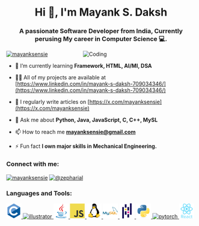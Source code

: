 <h1 align="center">Hi 👋, I'm Mayank S. Daksh</h1>
<h3 align="center">A passionate Software Developer from India, Currently perusing My career in Computer Science 💻.</h3>
<img align="right" alt="Coding" width="300" src="https://media1.tenor.com/m/ietYfzXVOLUAAAAd/hatsune-miku-cute.gif">

<p align="left"> <a href="https://twitter.com/mayanksensie" target="blank"><img src="https://img.shields.io/twitter/follow/mayanksensie?logo=twitter&style=for-the-badge" alt="mayanksensie" /></a> </p>

- 🌱 I’m currently learning **Framework, HTML, AI/Ml, DSA**

- 👨‍💻 All of my projects are available at [https://www.linkedin.com/in/mayank-s-daksh-709034346/](https://www.linkedin.com/in/mayank-s-daksh-709034346/)

- 📝 I regularly write articles on [https://x.com/mayanksensie](https://x.com/mayanksensie)

- 💬 Ask me about **Python, Java, JavaScript, C, C++, MySL**

- 📫 How to reach me **mayanksensie@gmail.com**

- ⚡ Fun fact **I own major skills in Mechanical Engineering.**

<h3 align="left">Connect with me:</h3>
<p align="left">
<a href="https://twitter.com/mayanksensie" target="blank"><img align="center" src="https://raw.githubusercontent.com/rahuldkjain/github-profile-readme-generator/master/src/images/icons/Social/twitter.svg" alt="mayanksensie" height="30" width="40" /></a>
<a href="https://instagram.com/@zepharial" target="blank"><img align="center" src="https://raw.githubusercontent.com/rahuldkjain/github-profile-readme-generator/master/src/images/icons/Social/instagram.svg" alt="@zepharial" height="30" width="40" /></a>
</p>

<h3 align="left">Languages and Tools:</h3>
<p align="left"> <a href="https://www.cprogramming.com/" target="_blank" rel="noreferrer"> <img src="https://raw.githubusercontent.com/devicons/devicon/master/icons/c/c-original.svg" alt="c" width="40" height="40"/>   </a> <a href="https://www.adobe.com/in/products/illustrator.html" target="_blank" rel="noreferrer"> <img src="https://www.vectorlogo.zone/logos/adobe_illustrator/adobe_illustrator-icon.svg" alt="illustrator" width="40" height="40"/> </a> <a href="https://www.java.com" target="_blank" rel="noreferrer"> <img src="https://raw.githubusercontent.com/devicons/devicon/master/icons/java/java-original.svg" alt="java" width="40" height="40"/> </a> <a href="https://developer.mozilla.org/en-US/docs/Web/JavaScript" target="_blank" rel="noreferrer"> <img src="https://raw.githubusercontent.com/devicons/devicon/master/icons/javascript/javascript-original.svg" alt="javascript" width="40" height="40"/> </a> <a href="https://www.linux.org/" target="_blank" rel="noreferrer"> <img src="https://raw.githubusercontent.com/devicons/devicon/master/icons/linux/linux-original.svg" alt="linux" width="40" height="40"/> </a> <a href="https://www.mysql.com/" target="_blank" rel="noreferrer"> <img src="https://raw.githubusercontent.com/devicons/devicon/master/icons/mysql/mysql-original-wordmark.svg" alt="mysql" width="40" height="40"/> </a> <a href="https://pandas.pydata.org/" target="_blank" rel="noreferrer"> <img src="https://raw.githubusercontent.com/devicons/devicon/2ae2a900d2f041da66e950e4d48052658d850630/icons/pandas/pandas-original.svg" alt="pandas" width="40" height="40"/> </a> <a href="https://www.python.org" target="_blank" rel="noreferrer"> <img src="https://raw.githubusercontent.com/devicons/devicon/master/icons/python/python-original.svg" alt="python" width="40" height="40"/> </a> <a href="https://pytorch.org/" target="_blank" rel="noreferrer"> <img src="https://www.vectorlogo.zone/logos/pytorch/pytorch-icon.svg" alt="pytorch" width="40" height="40"/> </a> <a href="https://reactjs.org/" target="_blank" rel="noreferrer"> <img src="https://raw.githubusercontent.com/devicons/devicon/master/icons/react/react-original-wordmark.svg" alt="react" width="40" height="40"/> </a> </p>

